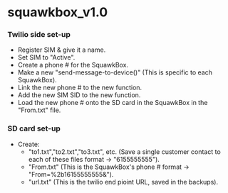 # squawkbox_v1.0

### Twilio side set-up
- Register SIM & give it a name.
- Set SIM to "Active".
- Create a phone # for the SquawkBox.
- Make a new "send-message-to-device()" (This is specific to each SquawkBox).
- Link the new phone # to the new function.
- Add the new SIM SID to the new function.
- Load the new phone # onto the SD card in the SquawkBox in the "From.txt" file.

### SD card set-up
- Create:
  - "to1.txt","to2.txt","to3.txt", etc. (Save a single customer contact to each of these files format -> "6155555555").
  - "From.txt" (This is the SquawkBox's phone # format -> "From=%2b16155555555&").
  - "url.txt" (This is the twilio end pioint URL, saved in the backups).
